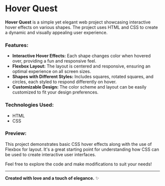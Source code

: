 # Hover Quest

**Hover Quest** is a simple yet elegant web project showcasing interactive hover effects on various shapes. The project uses HTML and CSS to create a dynamic and visually appealing user experience. 

### Features:
- **Interactive Hover Effects:** Each shape changes color when hovered over, providing a fun and responsive feel.
- **Flexbox Layout:** The layout is centered and responsive, ensuring an optimal experience on all screen sizes.
- **Shapes with Different Styles:** Includes squares, rotated squares, and circles, each styled to respond differently on hover.
- **Customizable Design:** The color scheme and layout can be easily customized to fit your design preferences.

### Technologies Used:
- HTML
- CSS

### Preview:
This project demonstrates basic CSS hover effects along with the use of Flexbox for layout. It's a great starting point for understanding how CSS can be used to create interactive user interfaces.

Feel free to explore the code and make modifications to suit your needs!

---

**Created with love and a touch of elegance.** ✨
